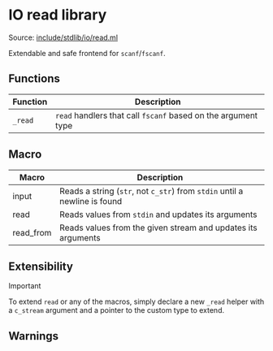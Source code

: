 # IO read library

Source: [include/stdlib/io/read.ml](../../include/stdlib/io/read.ml)

Extendable and safe frontend for `scanf`/`fscanf`.

## Functions

Function   | Description
-----------|------------
`_read`   | `read` handlers that call `fscanf` based on the argument type

## Macro

Macro     | Description
----------|------------
input     | Reads a string (`str`, not `c_str`) from `stdin` until a newline is found
read      | Reads values from `stdin` and updates its arguments
read_from | Reads values from the given stream and updates its arguments

## Extensibility

> [!IMPORTANT]
> To extend `read` or any of the macros, simply declare a new `_read` helper with a `c_stream` argument and a pointer to the custom type to extend.

## Warnings
